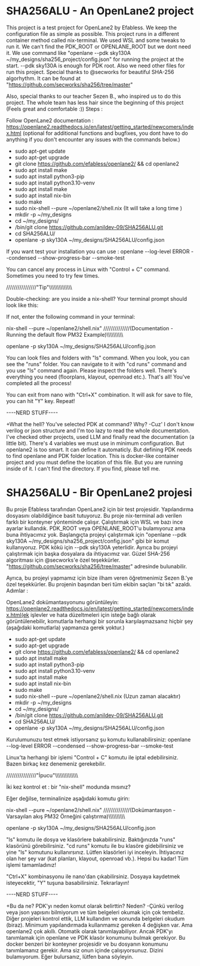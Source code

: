 





# SHA256ALU - An OpenLane2 project

This project is a test project for OpenLane2 by Efabless. We keep the configuration file as simple as possible. This project runs in a different container method called nix-terminal. We used WSL and some tweaks to run it. We can't find the PDK_ROOT or OPENLANE_ROOT but we dont need it. We use command like "openlane --pdk sky130A ~/my_designs/sha256_project/config.json" for running the project at the start.  --pdk sky130A is enough for PDK root. Also we need other files for run this project. Special thanks to @secworks for beautiful SHA-256 algorhythm. It can be found at "https://github.com/secworks/sha256/tree/master"

Also, special thanks to our teacher Sezen B., who inspired us to do this project. The whole team has less hair since the beginning of this project (Feels great and comfortable :))
Steps :

Follow OpenLane2 documentation : https://openlane2.readthedocs.io/en/latest/getting_started/newcomers/index.html (optional for additional functions and bugfixes, you dont have to do anything if you don't encounter any issues with the commands below.)

- sudo apt-get update
- sudo apt-get upgrade
- git clone https://github.com/efabless/openlane2/  && cd openlane2
- sudo apt install make
- sudo apt install python3-pip
- sudo apt install python3.10-venv
- sudo apt install make 
- sudo apt install nix-bin
- sudo make
- sudo nix-shell --pure ~/openlane2/shell.nix  (It will take a long time )
- mkdir -p ~/my_designs
- cd ~/my_designs/
- /bin/git clone https://github.com/anildev-09/SHA256ALU.git
- cd SHA256ALU/
- openlane -p sky130A ~/my_designs/SHA256ALU/config.json
  

If you want test your installation you can use : openlane --log-level ERROR --condensed --show-progress-bar --smoke-test

You can cancel any process in Linux with "Control + C" command. Sometimes you need to try few times. 

////////////////"Tip"\\\\\\\\\\\\\\\\\\\\\\\\\\\

Double-checking: are you inside a nix-shell? Your terminal prompt should look like this:

If not, enter the following command in your terminal:

nix-shell --pure ~/openlane2/shell.nix" 
//////////////(Documentation - Running the default flow PM32 Example)\\\\\\\\\\\\\\\\\\\\


openlane -p sky130A ~/my_designs/SHA256ALU/config.json

You can look files and folders with "ls" command. When you look, you can see the "runs" folder. You can navigate to it with "cd runs" command and you use "ls" command again. Please inspect the folders well. There's everything you need (floorplans, klayout, openroad etc.). That's all! You've completed all the process!


You can exit from nano with "Ctrl+X" combination. It will ask for save to file, you can hit "Y" key. 
Repeat! 




----NERD STUFF----

+What the hell? You've selected PDK at command? Why? -Cuz' I don't know verilog or json structure and I'm too lazy to read the whole documentation. I've checked other projects, used LLM and finally read the documentation (a little bit). There's 4 variables we must use in minimum configuration. But openlane2 is too smart. It can define it automaticly. But defining PDK needs to find openlane and PDK folder location. This is docker-like container project and you must define the location of this file. But you are running inside of it. I can't find the directory. If you find, please tell me.


# SHA256ALU - Bir OpenLane2 projesi

Bu proje Efabless tarafından OpenLane2 için bir test projesidir. Yapılandırma dosyasını olabildiğince basit tutuyoruz. Bu proje nix-terminal adı verilen farklı bir konteyner yönteminde çalışır. Çalıştırmak için WSL ve bazı ince ayarlar kullandık. PDK_ROOT veya OPENLANE_ROOT'u bulamıyoruz ama buna ihtiyacımız yok. Başlangıçta projeyi çalıştırmak için "openlane --pdk sky130A ~/my_designs/sha256_project/config.json" gibi bir komut kullanıyoruz.  PDK kökü için --pdk sky130A yeterlidir. Ayrıca bu projeyi çalıştırmak için başka dosyalara da ihtiyacımız var. Güzel SHA-256 algoritması için @secworks'e özel teşekkürler. "https://github.com/secworks/sha256/tree/master" adresinde bulunabilir.

Ayrıca, bu projeyi yapmamız için bize ilham veren öğretmenimiz Sezen B.'ye özel teşekkürler. Bu projenin başından beri tüm ekibin saçları "bi tık" azaldı.
Adımlar :

OpenLane2 dokümantasyonunu görüntüleyin: https://openlane2.readthedocs.io/en/latest/getting_started/newcomers/index.html(ek işlevler ve hata düzeltmeleri için isteğe bağlı olarak görüntülenebilir, komutlarla herhangi bir sorunla karşılaşmazsanız hiçbir şey (aşağıdaki komutlarla) yapmanıza gerek yoktur.)

- sudo apt-get update
- sudo apt-get upgrade
- git clone https://github.com/efabless/openlane2/ && cd openlane2
- sudo apt install make
- sudo apt install python3-pip
- sudo apt install python3.10-venv
- sudo apt install make 
- sudo apt install nix-bin
- sudo make
- sudo nix-shell --pure ~/openlane2/shell.nix (Uzun zaman alacaktır)
- mkdir -p ~/my_designs
- cd ~/my_designs/
- /bin/git clone https://github.com/anildev-09/SHA256ALU.git
- cd SHA256ALU/
- openlane -p sky130A ~/my_designs/SHA256ALU/config.json
  

Kurulumunuzu test etmek istiyorsanız şu komutu kullanabilirsiniz: openlane --log-level ERROR --condensed --show-progress-bar --smoke-test

Linux'ta herhangi bir işlemi "Control + C" komutu ile iptal edebilirsiniz. Bazen birkaç kez denemeniz gerekebilir. 

////////////////"İpucu"\\\\\\\\\\\\\\\\\\\\\\\\\\\

İki kez kontrol et : bir "nix-shell" modunda mısınız? 

Eğer değilse, terminalinize aşağıdaki komutu girin:

nix-shell --pure ~/openlane2/shell.nix" 
//////////////(Dokümantasyon - Varsayılan akış PM32 Örneğini çalıştırma)\\\\\\\\\\\\\\\\\\\\


openlane -p sky130A ~/my_designs/SHA256ALU/config.json

"ls" komutu ile dosya ve klasörlere bakabilirsiniz. Baktığınızda "runs" klasörünü görebilirsiniz. "cd runs" komutu ile bu klasöre gidebilirsiniz ve yine "ls" komutunu kullanırsınız. Lütfen klasörleri iyi inceleyin. İhtiyacınız olan her şey var (kat planları, klayout, openroad vb.). Hepsi bu kadar! Tüm işlemi tamamladınız!


"Ctrl+X" kombinasyonu ile nano'dan çıkabilirsiniz. Dosyaya kaydetmek isteyecektir, "Y" tuşuna basabilirsiniz. 
Tekrarlayın! 




----NERD STUFF----

+Bu da ne? PDK'yı neden komut olarak belirttin? Neden? 
-Çünkü verilog veya json yapısını bilmiyorum ve tüm belgeleri okumak için çok tembeliz. Diğer projeleri kontrol ettik, LLM kullandım ve sonunda belgeleri okudum (biraz). Minimum yapılandırmada kullanmamız gereken 4 değişken var. Ama openlane2 çok akıllı. Otomatik olarak tanımlayabiliyor. Ancak PDK'yı tanımlamak için openlane ve PDK klasör konumunu bulmak gerekiyor. Bu docker benzeri bir konteyner projesidir ve bu dosyanın konumunu tanımlamanız gerekir. Ama siz onun içinde çalışıyorsunuz. Dizini bulamıyorum. Eğer bulursanız, lütfen bana söyleyin.

